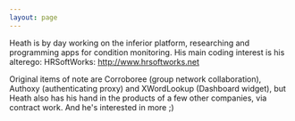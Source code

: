 ```yaml
---
layout: page
---
```




Heath is by day working on the inferior platform, researching and programming apps for condition monitoring. His main coding interest is his alterego: H<nowiki/>R<nowiki/>S<nowiki/>oftW<nowiki/>orks: http://www.hrsoftworks.net

Original items of note are Corroboree (group network collaboration), Authoxy (authenticating proxy) and X<nowiki/>W<nowiki/>ordL<nowiki/>ookup (Dashboard widget), but Heath also has his hand in the products of a few other companies, via contract work. And he's interested in more ;)
